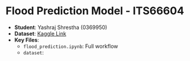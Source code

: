# Flood Prediction Model - ITS66604  
- **Student**: Yashraj Shrestha (0369950)  
- **Dataset**: [Kaggle Link]((https://www.kaggle.com/datasets/naiyakhalid/flood-prediction-dataset).)  
- **Key Files**:  
  - `flood_prediction.ipynb`: Full workflow  
  - `dataset`:   
